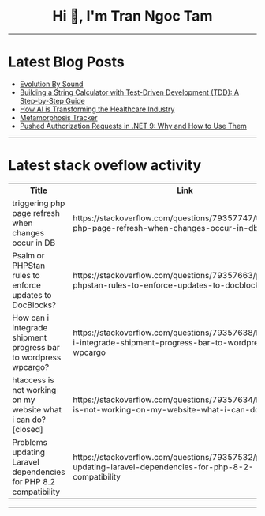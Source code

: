 <h1 align="center">Hi 👋, I'm Tran Ngoc Tam</h1>

---

# Latest Blog Posts 
<!-- BLOG-POST-LIST:START -->
- [Evolution By Sound](https://dev.to/bizzi_cole87_26ec228487d6/evolution-by-sound-453f)
- [Building a String Calculator with Test-Driven Development &lpar;TDD&rpar;: A Step-by-Step Guide](https://dev.to/vishaaxl/building-a-string-calculator-with-test-driven-development-tdd-a-step-by-step-guide-4d59)
- [How AI is Transforming the Healthcare Industry](https://dev.to/ram_fb361bc2f8f94e06772e2/how-ai-is-transforming-the-healthcare-industry-2gh6)
- [Metamorphosis Tracker](https://dev.to/codedragon35/metamorphosis-tracker-3m5f)
- [Pushed Authorization Requests in .NET 9: Why and How to Use Them](https://dev.to/oktadev/pushed-authorization-requests-in-net-9-why-and-how-to-use-them-53ba)
<!-- BLOG-POST-LIST:END -->

---

# Latest stack oveflow activity
<table>
  <tr><th>Title</th><th>Link</th></tr>
  <!-- STACKOVERFLOW:START --><tr><td>triggering php page refresh when changes occur in DB</td><td>https://stackoverflow.com/questions/79357747/triggering-php-page-refresh-when-changes-occur-in-db</td></tr><tr><td>Psalm or PHPStan rules to enforce updates to DocBlocks?</td><td>https://stackoverflow.com/questions/79357663/psalm-or-phpstan-rules-to-enforce-updates-to-docblocks</td></tr><tr><td>How can i integrade shipment progress bar to wordpress wpcargo?</td><td>https://stackoverflow.com/questions/79357638/how-can-i-integrade-shipment-progress-bar-to-wordpress-wpcargo</td></tr><tr><td>htaccess is not working on my website what i can do? [closed]</td><td>https://stackoverflow.com/questions/79357634/htaccess-is-not-working-on-my-website-what-i-can-do</td></tr><tr><td>Problems updating Laravel dependencies for PHP 8.2 compatibility</td><td>https://stackoverflow.com/questions/79357532/problems-updating-laravel-dependencies-for-php-8-2-compatibility</td></tr><!-- STACKOVERFLOW:END -->
</table>

---


